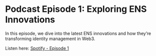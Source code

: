 # Podcast Episode 1: Exploring ENS Innovations

In this episode, we dive into the latest ENS innovations and how they’re transforming identity management in Web3.

Listen here: [Spotify - Episode 1](https://spotifycreators-web.app.link/e/UgHW2wX3aPb)
